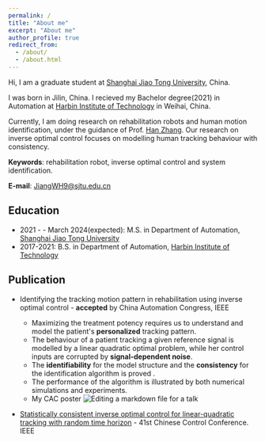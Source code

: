 ```yaml
---
permalink: /
title: "About me"
excerpt: "About me"
author_profile: true
redirect_from: 
  - /about/
  - /about.html
---
```


Hi, I am a graduate student at [Shanghai Jiao Tong University](https://en.sjtu.edu.cn/), China.

I was born in Jilin, China. I recieved my Bachelor degree(2021) in Automation at [Harbin Institute of Technology](http://en.hit.edu.cn/) in Weihai, China.

Currently,  I am doing research on rehabilitation robots and human motion identification, under the guidance of  Prof. [Han Zhang](https://zhanghan-tc.github.io/).
Our research on inverse optimal control focuses on modelling human tracking behaviour with consistency.

 **Keywords**: rehabilitation robot,  inverse optimal control and system identification.

**E-mail**: JiangWH9@sjtu.edu.cn

Education
------
- 2021 - - March 2024(expected): M.S. in Department of Automation, [Shanghai Jiao Tong University](https://en.sjtu.edu.cn/)
- 2017-2021: B.S. in Department of Automation, [Harbin Institute of Technology](http://en.hit.edu.cn/)

Publication
------
- Identifying the tracking motion pattern in rehabilitation using inverse optimal control - **accepted** by China Automation Congress, IEEE
  - Maximizing the treatment potency requires us to understand and model the patient's **personalized** tracking pattern.  
  - The behaviour of a patient tracking a given reference signal is modelled by a linear quadratic optimal problem, while her control inputs are corrupted by **signal-dependent noise**. 
  - The **identifiability** for the model structure and the **consistency** for the identification algorithm is proved .
  - The performance of the algorithm is illustrated by both numerical simulations and experiments.
  - My CAC poster  ![Editing a markdown file for a talk](/images/CAC-poster.png)

- [Statistically consistent inverse optimal control for linear-quadratic tracking with random time horizon](https://ieeexplore.ieee.org/abstract/document/9902327) - 41st Chinese Control Conference. IEEE


